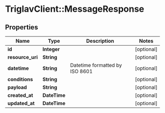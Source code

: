 # TriglavClient::MessageResponse

## Properties
Name | Type | Description | Notes
------------ | ------------- | ------------- | -------------
**id** | **Integer** |  | [optional] 
**resource_uri** | **String** |  | [optional] 
**datetime** | **String** | Datetime formatted by ISO 8601 | [optional] 
**conditions** | **String** |  | [optional] 
**payload** | **String** |  | [optional] 
**created_at** | **DateTime** |  | [optional] 
**updated_at** | **DateTime** |  | [optional] 


